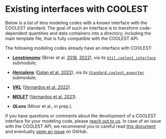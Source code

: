# Existing interfaces with COOLEST

Below is a list of lens modeling codes with a known interface with the COOLEST standard. The goal of such an interface is to transform code-dependent quantities and data containers into a directory, including the main template file, that is fully compatible with the COOLEST API.

The following modeling codes already have an interface with COOLEST:

- [__*Lenstronomy*__](https://github.com/lenstronomy/lenstronomy) (Birrer et al. [2018](https://ui.adsabs.harvard.edu/abs/2018PDU....22..189B/abstract), [2022](https://ui.adsabs.harvard.edu/abs/2021JOSS....6.3283B/abstract)), via its [`Util.coolest_interface`](https://github.com/lenstronomy/lenstronomy/tree/main/lenstronomy/Util/coolest_interface.py) submodule;

- [__*Herculens*__](https://github.com/lenstronomy/lenstronomy) ([Galan et al. 2022](https://ui.adsabs.harvard.edu/abs/2022A%26A...668A.155G/abstract)), via its [`Standard.coolest_exporter`](https://github.com/austinpeel/herculens/blob/main/herculens/Standard/coolest_exporter.py) submodule;

- [__*VKL*__](https://github.com/gvernard/verykool) ([Vernardos et al. 2022](https://ui.adsabs.harvard.edu/abs/2022MNRAS.516.1347V/abstract)).

- [__*MOLET*__](https://github.com/gvernard/molet) ([Vernardos et al. 2021](https://ui.adsabs.harvard.edu/abs/2022MNRAS.511.4417V/abstract)).

- __*QLens*__ (Minor et al., in prep.).

If you have questions or comments about the development of a COOLEST interface for your modeling code, please [reach out to us](mailto:aymeric.galan@gmail.com). In case of an issue with the COOLEST API, we recommend you to careful read [this document](https://github.com/aymgal/COOLEST/blob/main/CONTRIBUTING.md) and eventually [open an issue](https://github.com/aymgal/COOLEST/issues/new) on GitHub.
